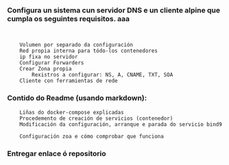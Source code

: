 ### Configura un sistema cun servidor DNS e un cliente alpine que cumpla os seguintes requisitos. aaa

```


    Volumen por separado da configuración
    Red propia interna para tódo-los contenedores
    ip fixa no servidor
    Configurar Forwarders
    Crear Zona propia
        Rexistros a configurar: NS, A, CNAME, TXT, SOA
    Cliente con ferramientas de rede
```
### Contido do Readme (usando markdown):
```
    Liñas do docker-compose explicadas
    Procedemento de creación de servicios (contenedor)
    Modificación da configuración, arranque e parada do servicio bind9

    Configuración zoa e cómo comprobar que funciona
```
### Entregar enlace ó repositorio
